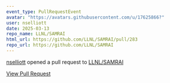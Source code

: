 ```yaml
---
event_type: PullRequestEvent
avatar: "https://avatars.githubusercontent.com/u/17625866?"
user: nselliott
date: 2025-03-13
repo_name: LLNL/SAMRAI
html_url: https://github.com/LLNL/SAMRAI/pull/283
repo_url: https://github.com/LLNL/SAMRAI
---
```


<a href='https://github.com/nselliott' target='_blank'>nselliott</a> opened a pull request to <a href='https://github.com/LLNL/SAMRAI' target='_blank'>LLNL/SAMRAI</a>

<a href='https://github.com/LLNL/SAMRAI/pull/283' target='_blank'>View Pull Request</a>